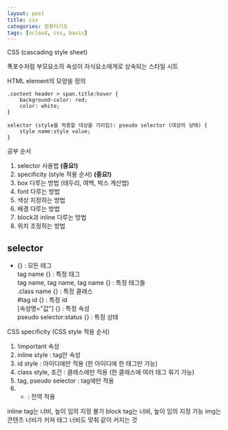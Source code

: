 ```yaml
---
layout: post
title: css
categories: 컴퓨터기초
tags: [ncloud, css, basic]
---
```


CSS (cascading style sheet)

폭포수처럼 부모요소의 속성이 자식요소에게로 상속되는 스타일 시트

HTML element의 모양을 정의

```
.content header > span.title:hover {
    background-color: red;
    color: white;
}
```
```
selector (style을 적용할 대상을 가리킴): pseudo selector (대상의 상태) {
    style name:style value;
}
```

공부 순서
1. selector 사용법 **(중요!)**
1. specificity (style 적용 순서) **(중요!)**
1. box 다루는 방법 (테두리, 여백, 박스 계산법)
1. font 다루는 방법
1. 색상 지정하는 방법
1. 배경 다루는 방법
1. block과 inline 다루는 방법
1. 위치 조정하는 방법

## selector

* {} : 모든 태그  
tag name {} : 특정 태그  
tag name, tag name, tag name {} : 특정 태그들  
.class name {} : 특정 클래스  
#tag id {} : 특정 id  
[속성명="값"] {} : 특정 속성  
pseudo selector:status {} : 특정 상태  

CSS specificity (CSS style 적용 순서)
1. !important 속성
1. inline style : tag안 속성
1. id style : 아이디에만 적용 (한 아이디에 한 태그만 가능)
1. class style, 조건 : 클래스에만 적용 (한 클래스에 여러 태그 묶기 가능)
1. tag, pseudo selector : tag에만 적용
1. * : 전역 적용

inline tag는 너비, 높이 임의 지정 불가
block tag는 너비, 높이 임의 지정 가능
img는 콘텐츠 너비가 커져 태그 너비도 맞춰 같이 커지는 것



